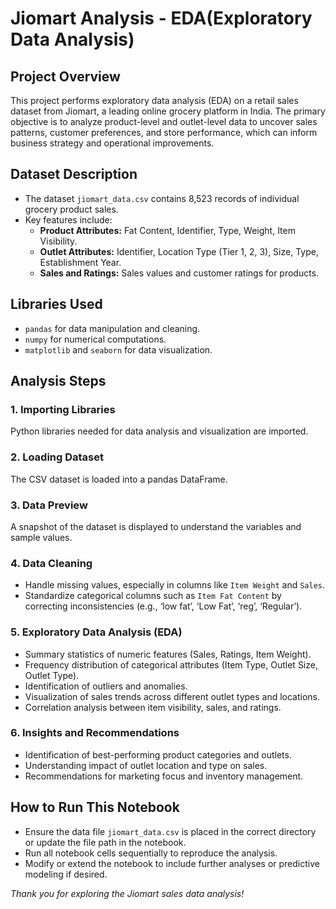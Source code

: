 

# Jiomart Analysis - EDA(Exploratory Data Analysis)

## Project Overview
This project performs exploratory data analysis (EDA) on a retail sales dataset from Jiomart, a leading online grocery platform in India. The primary objective is to analyze product-level and outlet-level data to uncover sales patterns, customer preferences, and store performance, which can inform business strategy and operational improvements.

## Dataset Description
- The dataset `jiomart_data.csv` contains 8,523 records of individual grocery product sales.
- Key features include:
  - **Product Attributes:** Fat Content, Identifier, Type, Weight, Item Visibility.
  - **Outlet Attributes:** Identifier, Location Type (Tier 1, 2, 3), Size, Type, Establishment Year.
  - **Sales and Ratings:** Sales values and customer ratings for products.

## Libraries Used
- `pandas` for data manipulation and cleaning.
- `numpy` for numerical computations.
- `matplotlib` and `seaborn` for data visualization.

## Analysis Steps

### 1. Importing Libraries
Python libraries needed for data analysis and visualization are imported.

### 2. Loading Dataset
The CSV dataset is loaded into a pandas DataFrame.

### 3. Data Preview
A snapshot of the dataset is displayed to understand the variables and sample values.

### 4. Data Cleaning
- Handle missing values, especially in columns like `Item Weight` and `Sales`.
- Standardize categorical columns such as `Item Fat Content` by correcting inconsistencies (e.g., ‘low fat’, ‘Low Fat’, ‘reg’, ‘Regular’).

### 5. Exploratory Data Analysis (EDA)
- Summary statistics of numeric features (Sales, Ratings, Item Weight).
- Frequency distribution of categorical attributes (Item Type, Outlet Size, Outlet Type).
- Identification of outliers and anomalies.
- Visualization of sales trends across different outlet types and locations.
- Correlation analysis between item visibility, sales, and ratings.

### 6. Insights and Recommendations
- Identification of best-performing product categories and outlets.
- Understanding impact of outlet location and type on sales.
- Recommendations for marketing focus and inventory management.

## How to Run This Notebook
- Ensure the data file `jiomart_data.csv` is placed in the correct directory or update the file path in the notebook.
- Run all notebook cells sequentially to reproduce the analysis.
- Modify or extend the notebook to include further analyses or predictive modeling if desired.

*Thank you for exploring the Jiomart sales data analysis!*

